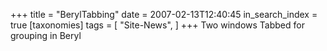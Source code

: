 +++
title = "BerylTabbing"
date = 2007-02-13T12:40:45
in_search_index = true
[taxonomies]
tags = [
    "Site-News",
]
+++
Two windows Tabbed for grouping in Beryl
